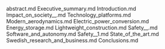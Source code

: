abstract.md
Executive_summary.md
Introduction.md
Impact_on_society__.md
Technology_platforms.md
Modern_aerodynamics.md
Electric_power_conversion.md
Energy_storage.md
Lightweight_construction.md
Safety__.md
Software_and_autonomy.md
Safety__1.md
State_of_the_art.md
Swedish_research_and_business.md
Conclusions.md